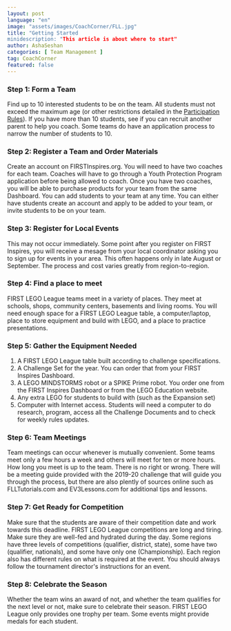 ```yaml
---
layout: post
language: "en"
image: "assets/images/CoachCorner/FLL.jpg"
title: "Getting Started
minidescription: "This article is about where to start"
author: AshaSeshan
categories: [ Team Management ]
tag: CoachCorner
featured: false
---
```


### Step 1: Form a Team

Find up to 10 interested students to be on the team. All students must not exceed the maximum age (or other restrictions detailed in the <a href="http://www.firstlegoleague.org/challenge?__hstc=212927755.b8dda8ff22df0199cde07a6839d08c2c.1529421494137.1560127661361.1560167416654.191&__hssc=212927755.1.1560167416654&__hsfp=3676243494#block-block-17">Participation Rules<a/>). If you have more than 10 students, see if you can recruit another parent to help you coach. Some teams do have an application process to narrow the number of students to 10.

### Step 2: Register a Team and Order Materials

Create an account on FIRSTInspires.org. You will need to have two coaches for each team. Coaches will have to go through a Youth Protection Program application before being allowed to coach. Once you have two coaches, you will be able to purchase products for your team from the same Dashboard. You can add students to your team at any time. You can either have students create an account and apply to be added to your team, or invite students to be on your team.

### Step 3: Register for Local Events

This may not occur immediately. Some point after you register on FIRST Inspires, you will receive a mesage from your local coordinator asking you to sign up for events in your area. This often happens only in late August or September. The process and cost varies greatly from region-to-region.

### Step 4: Find a place to meet

FIRST LEGO League teams meet in a variety of places.  They meet at schools, shops, community centers, basements and living rooms. You will need enough space for a FIRST LEGO League table, a computer/laptop, place to store equipment and build with LEGO, and a place to practice presentations.

### Step 5: Gather the Equipment Needed

1. A FIRST LEGO League table built according to challenge specifications.
2. A Challenge Set for the year. You can order that from your FIRST Inspires Dashboard.
3. A LEGO MINDSTORMS robot or a SPIKE Prime robot. You order one from the FIRST Inspires Dashboard or from the LEGO Education website.
4. Any extra LEGO for students to build with (such as the Expansion set)
5. Computer with Internet access. Students will need a computer to do research, program, access all the Challenge Documents and to check for weekly rules updates.

### Step 6: Team Meetings 

Team meetings can occur whenever is mutually convenient. Some teams meet only a few hours a week and others will meet for ten or more hours. How long you meet is up to the team. There is no right or wrong. There will be a meeting guide provided with the 2019-20 challenge that will guide you through the process, but there are also plently of sources online such as FLLTutorials.com and EV3Lessons.com for additional tips and lessons.

### Step 7:  Get Ready for Competition

Make sure that the students are aware of their competition date and work towards this deadline. FIRST LEGO League competitions are long and tiring.  Make sure they are well-fed and hydrated during the day. Some regions have three levels of competitions (qualifier, district, state), some have two (qualifier, nationals), and some have only one (Championship). Each region also has different rules on what is required at the event. You should always follow the tournament director's instructions for an event.

### Step 8: Celebrate the Season

Whether the team wins an award of not, and whether the team qualifies for the next level or not, make sure to celebrate their season. FIRST LEGO League only provides one trophy per team. Some events might provide medals for each student.
